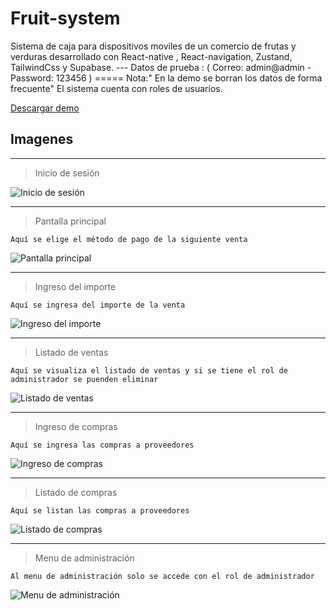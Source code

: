 # **Fruit-system**

Sistema de caja para dispositivos moviles de un comercio de frutas y verduras desarrollado con React-native , React-navigation, Zustand, TailwindCss y Supabase. ---
Datos de prueba : ( Correo: admin@admin -
Password: 123456 ) ===== Nota:" En la demo se borran los datos de forma frecuente"
El sistema cuenta con roles de usuarios.

[Descargar demo](https://mega.nz/file/DUMhxCZI#k9EdjMwjor03SRNvlLPzYkaxl56wxgAgfBhg1Fy-Tls)

## Imagenes

---



> Inicio de sesión

![Inicio de sesión](https://res.cloudinary.com/dldd3gcr5/image/upload/v1688074144/login_xlp3q5.png)

---


> Pantalla principal

```
Aquí se elige el método de pago de la siguiente venta
```
![Pantalla principal](https://res.cloudinary.com/dldd3gcr5/image/upload/v1688073881/homeScreen_jh9e8g.png)

---


> Ingreso del importe

```
Aquí se ingresa del importe de la venta
```
![Ingreso del importe](https://res.cloudinary.com/dldd3gcr5/image/upload/v1688074144/amountScreen_f1imib.png)


---


> Listado de ventas

```
Aquí se visualiza el listado de ventas y si se tiene el rol de administrador se puenden eliminar
```

![Listado de ventas](https://res.cloudinary.com/dldd3gcr5/image/upload/v1688075279/listSalesScreen_kqrlep.png)


---


> Ingreso de compras

```
Aquí se ingresa las compras a proveedores
```

![Ingreso de compras](https://res.cloudinary.com/dldd3gcr5/image/upload/v1688075615/purchases_jlchjd.png)

---


> Listado de compras

```
Aquí se listan las compras a proveedores
```

![Listado de compras](https://res.cloudinary.com/dldd3gcr5/image/upload/v1688075846/listPurchases_b2wvtv.png)

---


> Menu de administración

```
Al menu de administración solo se accede con el rol de administrador
```

![Menu de administración](https://res.cloudinary.com/dldd3gcr5/image/upload/v1688076140/admin_txjgip.png)


